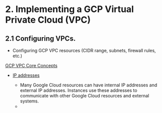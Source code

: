 # 2. Implementing a GCP Virtual Private Cloud (VPC)

## 2.1 Configuring VPCs.

* Configuring GCP VPC resources (CIDR range, subnets, firewall rules, etc.)

[GCP VPC Core Concepts](https://cloud.google.com/vpc/docs/concepts)

  * [IP addresses](https://cloud.google.com/compute/docs/ip-addresses)
  
    - Many Google Cloud resources can have internal IP addresses and external IP addresses. Instances use these addresses to communicate with other Google Cloud resources and external systems.
    - 
